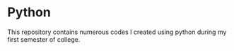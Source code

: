 # Python
 This repository contains numerous codes I created using python during my first semester of college. 
